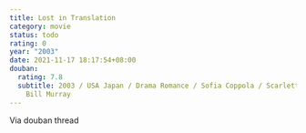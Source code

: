 ```yaml
---
title: Lost in Translation
category: movie
status: todo
rating: 0
year: "2003"
date: 2021-11-17 18:17:54+08:00
douban:
  rating: 7.8
  subtitle: 2003 / USA Japan / Drama Romance / Sofia Coppola / Scarlett Johansson
    Bill Murray
---
```


Via douban thread
